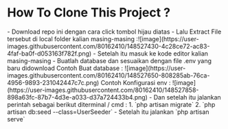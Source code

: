 <h1>How To Clone This Project ?</h1>
- Download repo ini dengan cara click tombol hijau diatas 
- Lalu Extract File tersebut di local folder kalian masing-masing :![image](https://user-images.githubusercontent.com/80162410/148527430-4c28ce72-ac83-4faf-ba0f-d053163f782f.png)
- Setelah itu masuk ke kode editor kalian masing-masing 
- Buatlah database dan sesuaikan dengan file .env yang baru didownload 
  Contoh Buat database : ![image](https://user-images.githubusercontent.com/80162410/148527650-808285ab-76ca-4956-9893-231042447c7c.png)
  Contoh Konfigurasi env : ![image](https://user-images.githubusercontent.com/80162410/148527858-898a63fc-87b7-4d3e-a033-d37a724433b4.png)
- Dan setelah itu jalankan perintah sebagai berikut diterminal / cmd : 
  1. `php artisan migrate`
  2. `php artisan db:seed --class=UserSeeder`
- Setelah itu jalankan `php artisan serve` 
